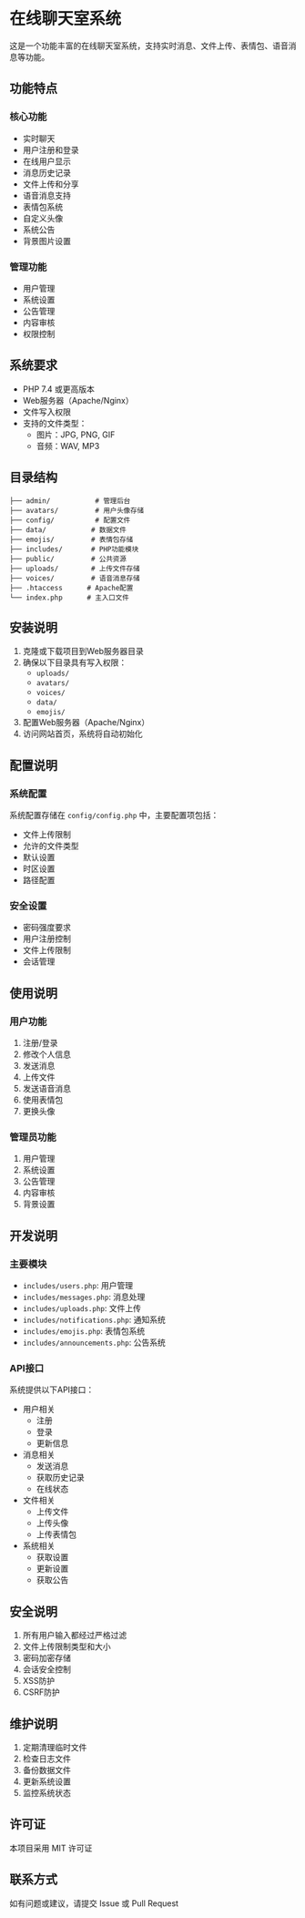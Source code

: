 # 在线聊天室系统

这是一个功能丰富的在线聊天室系统，支持实时消息、文件上传、表情包、语音消息等功能。

## 功能特点

### 核心功能
- 实时聊天
- 用户注册和登录
- 在线用户显示
- 消息历史记录
- 文件上传和分享
- 语音消息支持
- 表情包系统
- 自定义头像
- 系统公告
- 背景图片设置

### 管理功能
- 用户管理
- 系统设置
- 公告管理
- 内容审核
- 权限控制

## 系统要求

- PHP 7.4 或更高版本
- Web服务器（Apache/Nginx）
- 文件写入权限
- 支持的文件类型：
  - 图片：JPG, PNG, GIF
  - 音频：WAV, MP3

## 目录结构

```
├── admin/           # 管理后台
├── avatars/         # 用户头像存储
├── config/          # 配置文件
├── data/           # 数据文件
├── emojis/         # 表情包存储
├── includes/       # PHP功能模块
├── public/         # 公共资源
├── uploads/        # 上传文件存储
├── voices/         # 语音消息存储
├── .htaccess      # Apache配置
└── index.php      # 主入口文件
```

## 安装说明

1. 克隆或下载项目到Web服务器目录
2. 确保以下目录具有写入权限：
   - `uploads/`
   - `avatars/`
   - `voices/`
   - `data/`
   - `emojis/`
3. 配置Web服务器（Apache/Nginx）
4. 访问网站首页，系统将自动初始化

## 配置说明

### 系统配置
系统配置存储在 `config/config.php` 中，主要配置项包括：

- 文件上传限制
- 允许的文件类型
- 默认设置
- 时区设置
- 路径配置

### 安全设置
- 密码强度要求
- 用户注册控制
- 文件上传限制
- 会话管理

## 使用说明

### 用户功能
1. 注册/登录
2. 修改个人信息
3. 发送消息
4. 上传文件
5. 发送语音消息
6. 使用表情包
7. 更换头像

### 管理员功能
1. 用户管理
2. 系统设置
3. 公告管理
4. 内容审核
5. 背景设置

## 开发说明

### 主要模块
- `includes/users.php`: 用户管理
- `includes/messages.php`: 消息处理
- `includes/uploads.php`: 文件上传
- `includes/notifications.php`: 通知系统
- `includes/emojis.php`: 表情包系统
- `includes/announcements.php`: 公告系统

### API接口
系统提供以下API接口：

- 用户相关
  - 注册
  - 登录
  - 更新信息
- 消息相关
  - 发送消息
  - 获取历史记录
  - 在线状态
- 文件相关
  - 上传文件
  - 上传头像
  - 上传表情包
- 系统相关
  - 获取设置
  - 更新设置
  - 获取公告

## 安全说明

1. 所有用户输入都经过严格过滤
2. 文件上传限制类型和大小
3. 密码加密存储
4. 会话安全控制
5. XSS防护
6. CSRF防护

## 维护说明

1. 定期清理临时文件
2. 检查日志文件
3. 备份数据文件
4. 更新系统设置
5. 监控系统状态

## 许可证

本项目采用 MIT 许可证

## 联系方式

如有问题或建议，请提交 Issue 或 Pull Request 